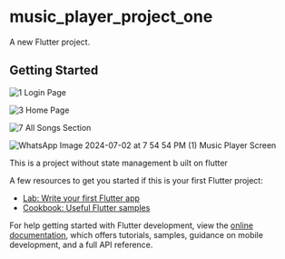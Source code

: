 # music_player_project_one

A new Flutter project.

## Getting Started
![1](https://github.com/edwinMj13/MusicPlayer_ProjectOne/assets/72539533/cadf996f-7b23-4d8b-ad7a-56969089154c)
Login Page

![3](https://github.com/edwinMj13/MusicPlayer_ProjectOne/assets/72539533/282ea5be-6ef8-4f37-84d7-1bd18bde195d)
Home Page

![7](https://github.com/edwinMj13/MusicPlayer_ProjectOne/assets/72539533/002cff7e-c138-42e1-a4c0-cd6e81946a26)
All Songs Section

![WhatsApp Image 2024-07-02 at 7 54 54 PM (1)](https://github.com/edwinMj13/MusicPlayer_ProjectOne/assets/72539533/bdf5e28e-ad46-40b6-9319-a62cf63929b8)
Music Player Screen

This is a project without state management b uilt on flutter

A few resources to get you started if this is your first Flutter project:

- [Lab: Write your first Flutter app](https://docs.flutter.dev/get-started/codelab)
- [Cookbook: Useful Flutter samples](https://docs.flutter.dev/cookbook)

For help getting started with Flutter development, view the
[online documentation](https://docs.flutter.dev/), which offers tutorials,
samples, guidance on mobile development, and a full API reference.
